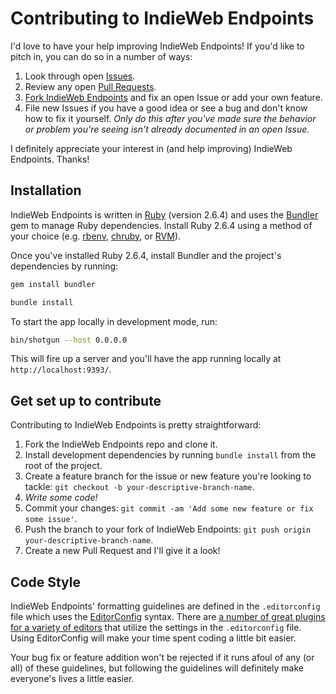 # Contributing to IndieWeb Endpoints

I'd love to have your help improving IndieWeb Endpoints! If you'd like to pitch in, you can do so in a number of ways:

1. Look through open [Issues](https://github.com/jgarber623/indieweb-endpoints.cc/issues).
1. Review any open [Pull Requests](https://github.com/jgarber623/indieweb-endpoints.cc/pulls).
1. [Fork IndieWeb Endpoints](#get-set-up-to-contribute) and fix an open Issue or add your own feature.
1. File new Issues if you have a good idea or see a bug and don't know how to fix it yourself. _Only do this after you've made sure the behavior or problem you're seeing isn't already documented in an open Issue._

I definitely appreciate your interest in (and help improving) IndieWeb Endpoints. Thanks!

## Installation

IndieWeb Endpoints is written in [Ruby](https://www.ruby-lang.org) (version 2.6.4) and uses the [Bundler](https://bundler.io) gem to manage Ruby dependencies. Install Ruby 2.6.4 using a method of your choice (e.g. [rbenv](https://github.com/rbenv/rbenv), [chruby](https://github.com/postmodern/chruby), or [RVM](https://rvm.io)).

Once you've installed Ruby 2.6.4, install Bundler and the project's dependencies by running:

```sh
gem install bundler

bundle install
```

To start the app locally in development mode, run:

```sh
bin/shotgun --host 0.0.0.0
```

This will fire up a server and you'll have the app running locally at `http://localhost:9393/`.

## Get set up to contribute

Contributing to IndieWeb Endpoints is pretty straightforward:

1. Fork the IndieWeb Endpoints repo and clone it.
1. Install development dependencies by running `bundle install` from the root of the project.
1. Create a feature branch for the issue or new feature you're looking to tackle: `git checkout -b your-descriptive-branch-name`.
1. _Write some code!_
1. Commit your changes: `git commit -am 'Add some new feature or fix some issue'`.
1. Push the branch to your fork of IndieWeb Endpoints: `git push origin your-descriptive-branch-name`.
1. Create a new Pull Request and I'll give it a look!

## Code Style

IndieWeb Endpoints' formatting guidelines are defined in the `.editorconfig` file which uses the [EditorConfig](https://editorconfig.org) syntax. There are [a number of great plugins for a variety of editors](https://editorconfig.org/#download) that utilize the settings in the `.editorconfig` file. Using EditorConfig will make your time spent coding a little bit easier.

Your bug fix or feature addition won't be rejected if it runs afoul of any (or all) of these guidelines, but following the guidelines will definitely make everyone's lives a little easier.
